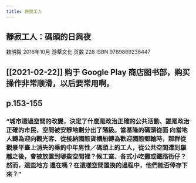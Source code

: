 ```yaml
---
title: 静寂工人
---
```


## 靜寂工人：碼頭的日與夜
魏明毅 2016年10月
游擊文化
页数 228
ISBN 9789869236447
## [[2021-02-22]] 购于 Google Play 商店图书部，购买操作非常顺滑，以后要常用啊。
## p.153-155
### “城市透過空間的改變，決定了什麼是政治正確的公共活動、誰是政治正確的市民，空間被安靜地劃分出了階級。當基隆的碼頭從面 向當地人轉為迎向觀光客、從接納國際貨櫃船轉為歡迎國際郵輪時，那群從觀景平臺上消失的垂釣中年男性／碼頭上的工人，從公共空間遭到驅離之後，會被放置到哪些空間裡？候工室、各式小吃攤或鐵路街仔？然而，這些地方 還在嗎？在這樣空間置換的過程中，他們能否倖存下來？”
###
